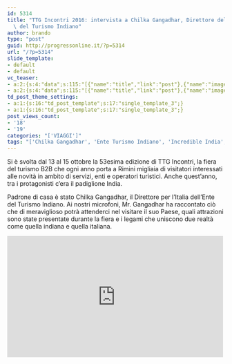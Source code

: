 ```yaml
---
id: 5314
title: "TTG Incontri 2016: intervista a Chilka Gangadhar, Direttore dell\u2019Ente\
  \ del Turismo Indiano"
author: brando
type: "post"
guid: http://progressonline.it/?p=5314
url: "/?p=5314"
slide_template:
- default
- default
vc_teaser:
- a:2:{s:4:"data";s:115:"[{"name":"title","link":"post"},{"name":"image","image":"featured","link":"none"},{"name":"text","mode":"excerpt"}]";s:7:"bgcolor";s:0:"";}
- a:2:{s:4:"data";s:115:"[{"name":"title","link":"post"},{"name":"image","image":"featured","link":"none"},{"name":"text","mode":"excerpt"}]";s:7:"bgcolor";s:0:"";}
td_post_theme_settings:
- a:1:{s:16:"td_post_template";s:17:"single_template_3";}
- a:1:{s:16:"td_post_template";s:17:"single_template_3";}
post_views_count:
- '18'
- '19'
categories: "['VIAGGI']"
tags: "['Chilka Gangadhar', 'Ente Turismo Indiano', 'Incredible India', 'intervista', 'TTG 2016', 'turismo', 'Viaggi', 'video']"
---
```


Si è svolta dal 13 al 15 ottobre la 53esima edizione di TTG Incontri, la fiera del turismo B2B che ogni anno porta a Rimini migliaia di visitatori interessati alle novità in ambito di servizi, enti e operatori turistici. Anche quest’anno, tra i protagonisti c’era il padiglione India.

Padrone di casa è stato Chilka Gangadhar, il Direttore per l’Italia dell’Ente del Turismo Indiano. Ai nostri microfoni, Mr. Gangadhar ha raccontato ciò che di meraviglioso potrà attenderci nel visitare il suo Paese, quali attrazioni sono state presentate durante la fiera e i legami che uniscono due realtà come quella indiana e quella italiana.

<iframe allow="accelerometer; autoplay; clipboard-write; encrypted-media; gyroscope; picture-in-picture; web-share" allowfullscreen="" frameborder="0" height="281" loading="lazy" src="https://www.youtube.com/embed/tLXaiYRfjrk?feature=oembed" title="TTG 2016 - Intervista Chilka Gangadhar, India Tourism Milan" width="500"></iframe>